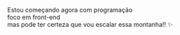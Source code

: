 Estou começando agora com programação <br>
foco em front-end <br>
mas pode ter certeza que vou escalar essa montanha!!
✨

<!---
Crtykwod/Crtykwod is a ✨ special ✨ repository because its `README.md` (this file) appears on your GitHub profile.
You can click the Preview link to take a look at your changes.
--->

